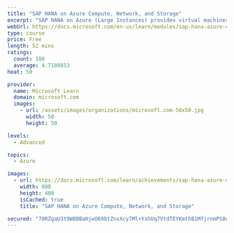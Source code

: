 ```yaml
---
title: "SAP HANA on Azure Compute, Network, and Storage"
excerpt: "SAP HANA on Azure (Large Instances) provides virtual machines for deploying and running SAP HANA. This module explores the SAP HANA on Azure (Large Instances) solution that builds on assigned, non-shared host/server bare-metal hardware."
webUrl: https://docs.microsoft.com/en-us/learn/modules/sap-hana-azure-compute-network-storage/
type: course
price: Free
length: 52 mins
ratings:
  count: 188
  average: 4.7180853
heat: 50

provider:
  name: Microsoft Learn
  domain: microsoft.com
  images:
    - url: /assets/images/organizations/microsoft.com-50x50.jpg
      width: 50
      height: 50

levels:
  - Advanced

topics:
  - Azure

images:
  - url: https://docs.microsoft.com/learn/achievements/sap-hana-azure-compute-network-storage-social.png
    width: 800
    height: 400
    isCached: true
    title: "SAP HANA on Azure Compute, Network, and Storage"

secured: "70RZgaU3t9W8BBaHjwO69btZnsXcy7Ml+YxhUq7VtdTEYKmthB1MfjrnmPS8ehwBJuJjGPvDfTgB/isKbBrNbM0ZUCH+c/Nzsc1ztXa3uHAFls8xbWkKIIRv/cJj1tkLVgI371dEM5fVeZPH/1jGF9aJiyPfgIGmMofeQTd5EPU4ZiAJdbza3G6HoYUDwx59zdKnHnhvfxLBnxMm6/HKnVd9Vd83y/txzlFWBlQdpW+4ySxkRojZyt4I87sQbReB8e6kP8ewqcIeusBT/F4f0pbUVIUVLN9bIUgBBlgFKXwpg1thtp1eDKwZ9f7BtuMgQkgRvpkhgz0J07yn3ICPYmnWJoBUL1a/RX7jFdRxNI0IRaYBIwS3Bxe0hgNM34xo5DWjzHrsUM82ziw6L0cgMg==;8J5GDd7SocYzy9Q73v81iA=="
---
```


